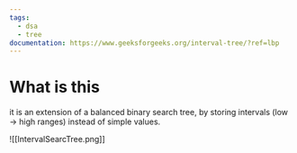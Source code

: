 ```yaml
---
tags:
  - dsa
  - tree
documentation: https://www.geeksforgeeks.org/interval-tree/?ref=lbp
---
```

# What is this
it is an extension of a balanced binary search tree, by storing intervals (low -> high ranges) instead of simple values.

![[IntervalSearcTree.png]]
